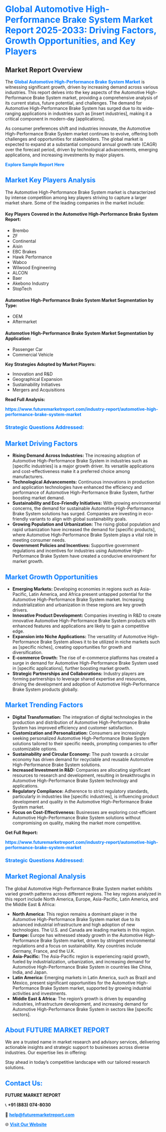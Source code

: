 <h1 style="color: #007BFF;">Global Automotive High-Performance Brake System Market Report 2025-2033: Driving Factors, Growth Opportunities, and Key Players</h1>

<section id="overview">
<h2>Market Report Overview</h2>
<p>The <a href="https://www.futuremarketreport.com/industry-report/automotive-high-performance-brake-system-market" style="color: #007BFF; text-decoration: none;"><strong>Global Automotive High-Performance Brake System Market</strong></a> is witnessing significant growth, driven by increasing demand across various industries. This report delves into the key aspects of the Automotive High-Performance Brake System market, providing a comprehensive analysis of its current status, future potential, and challenges. The demand for Automotive High-Performance Brake System has surged due to its wide-ranging applications in industries such as [insert industries], making it a critical component in modern-day [applications].</p>
<p>As consumer preferences shift and industries innovate, the Automotive High-Performance Brake System market continues to evolve, offering both challenges and opportunities for stakeholders. The global market is expected to expand at a substantial compound annual growth rate (CAGR) over the forecast period, driven by technological advancements, emerging applications, and increasing investments by major players.</p>
</section>

<section id="overview">
<p><a href="https://www.futuremarketreport.com/request-sample/reportId=48253" style="color: #007BFF; text-decoration: none;"><strong>Explore Sample Report Here</strong></a></p>
</section>

<section id="key-players">
<h2 style="color: #007BFF;">Market Key Players Analysis</h2>
<p>The Automotive High-Performance Brake System market is characterized by intense competition among key players striving to capture a larger market share. Some of the leading companies in the market include:</p>
<h4>Key Players Covered in the Automotive High-Performance Brake System Report:</h4>
<ul><li>Brembo</li><li>ZF</li><li>Continental</li><li>Aisin</li><li>EBC Brakes</li><li>Hawk Performance</li><li>Wabco</li><li>Wilwood Engineering</li><li>ALCON</li><li>Baer</li><li>Akebono Industry</li><li>StopTech</li></ul>
<h4>Automotive High-Performance Brake System Market Segmentation by Type:</h4>
<ul><li>OEM</li><li>Aftermarket</li></ul>

<h4>Automotive High-Performance Brake System Market Segmentation by Application:</h4>
<ul><li>Passenger Car</li><li>Commercial Vehicle</li></ul>
<p><strong>Key Strategies Adopted by Market Players:</strong></p>
<ul>
<li>Innovation and R&D</li>
<li>Geographical Expansion</li>
<li>Sustainability Initiatives</li>
<li>Mergers and Acquisitions</li>
</ul>
</section>

<section>
<p><strong>Read Full Analysis: </strong></p><a href="https://www.futuremarketreport.com/industry-report/automotive-high-performance-brake-system-market" style="color: #007BFF; text-decoration: none;"><strong>https://www.futuremarketreport.com/industry-report/automotive-high-performance-brake-system-market</strong></a>
<h3 style="color: #007BFF;">Strategic Questions Addressed:</h3>
</section>

<section id="driving-factors">
<h2 style="color: #007BFF;">Market Driving Factors</h2>
<ul>
<li><strong>Rising Demand Across Industries:</strong> The increasing adoption of Automotive High-Performance Brake System in industries such as [specific industries] is a major growth driver. Its versatile applications and cost-effectiveness make it a preferred choice among manufacturers.</li>
<li><strong>Technological Advancements:</strong> Continuous innovations in production and application technologies have enhanced the efficiency and performance of Automotive High-Performance Brake System, further boosting market demand.</li>
<li><strong>Sustainability and Eco-Friendly Initiatives:</strong> With growing environmental concerns, the demand for sustainable Automotive High-Performance Brake System solutions has surged. Companies are investing in eco-friendly variants to align with global sustainability goals.</li>
<li><strong>Growing Population and Urbanization:</strong> The rising global population and rapid urbanization have increased the demand for [specific products], where Automotive High-Performance Brake System plays a vital role in meeting consumer needs.</li>
<li><strong>Government Policies and Incentives:</strong> Supportive government regulations and incentives for industries using Automotive High-Performance Brake System have created a conducive environment for market growth.</li>
</ul>
</section>

<section id="growth-opportunities">
<h2 style="color: #007BFF;">Market Growth Opportunities</h2>
<ul>
<li><strong>Emerging Markets:</strong> Developing economies in regions such as Asia-Pacific, Latin America, and Africa present untapped potential for the Automotive High-Performance Brake System market. Increasing industrialization and urbanization in these regions are key growth drivers.</li>
<li><strong>Innovative Product Development:</strong> Companies investing in R&D to create innovative Automotive High-Performance Brake System products with enhanced features and applications are likely to gain a competitive edge.</li>
<li><strong>Expansion into Niche Applications:</strong> The versatility of Automotive High-Performance Brake System allows it to be utilized in niche markets such as [specific niches], creating opportunities for growth and diversification.</li>
<li><strong>E-commerce Growth:</strong> The rise of e-commerce platforms has created a surge in demand for Automotive High-Performance Brake System used in [specific applications], further boosting market growth.</li>
<li><strong>Strategic Partnerships and Collaborations:</strong> Industry players are forming partnerships to leverage shared expertise and resources, driving the development and adoption of Automotive High-Performance Brake System products globally.</li>
</ul>
</section>

<section id="trending-factors">
<h2 style="color: #007BFF;">Market Trending Factors</h2>
<ul>
<li><strong>Digital Transformation:</strong> The integration of digital technologies in the production and distribution of Automotive High-Performance Brake System has improved efficiency and customer satisfaction.</li>
<li><strong>Customization and Personalization:</strong> Consumers are increasingly seeking personalized Automotive High-Performance Brake System solutions tailored to their specific needs, prompting companies to offer customizable options.</li>
<li><strong>Sustainability and Circular Economy:</strong> The push towards a circular economy has driven demand for recyclable and reusable Automotive High-Performance Brake System solutions.</li>
<li><strong>Increased Investment in R&D:</strong> Companies are allocating significant resources to research and development, resulting in breakthroughs in Automotive High-Performance Brake System technology and applications.</li>
<li><strong>Regulatory Compliance:</strong> Adherence to strict regulatory standards, particularly in industries like [specific industries], is influencing product development and quality in the Automotive High-Performance Brake System market.</li>
<li><strong>Focus on Cost-Effectiveness:</strong> Businesses are exploring cost-efficient Automotive High-Performance Brake System solutions without compromising on quality, making the market more competitive.</li>
</ul>
</section>

<section>
<p><strong>Get Full Report: </strong></p><a href="https://www.futuremarketreport.com/industry-report/automotive-high-performance-brake-system-market" style="color: #007BFF; text-decoration: none;"><strong>https://www.futuremarketreport.com/industry-report/automotive-high-performance-brake-system-market</strong></a>
<h3 style="color: #007BFF;">Strategic Questions Addressed:</h3>
</section>


<section id="regional-analysis">
<h2 style="color: #007BFF;">Market Regional Analysis</h2>
<p>The global Automotive High-Performance Brake System market exhibits varied growth patterns across different regions. The key regions analyzed in this report include North America, Europe, Asia-Pacific, Latin America, and the Middle East & Africa:</p>
<ul>
<li><strong>North America:</strong> This region remains a dominant player in the Automotive High-Performance Brake System market due to its advanced industrial infrastructure and high adoption of new technologies. The U.S. and Canada are leading markets in this region.</li>
<li><strong>Europe:</strong> Europe has witnessed steady growth in the Automotive High-Performance Brake System market, driven by stringent environmental regulations and a focus on sustainability. Key countries include Germany, France, and the U.K.</li>
<li><strong>Asia-Pacific:</strong> The Asia-Pacific region is experiencing rapid growth, fueled by industrialization, urbanization, and increasing demand for Automotive High-Performance Brake System in countries like China, India, and Japan.</li>
<li><strong>Latin America:</strong> Emerging markets in Latin America, such as Brazil and Mexico, present significant opportunities for the Automotive High-Performance Brake System market, supported by growing industrial activities and investments.</li>
<li><strong>Middle East & Africa:</strong> The region’s growth is driven by expanding industries, infrastructure development, and increasing demand for Automotive High-Performance Brake System in sectors like [specific sectors].</li>
</ul>
</section>

<footer>
<h2 style="color: #007BFF;">About FUTURE MARKET REPORT</h2>
<p>We are a trusted name in market research and advisory services, delivering actionable insights and strategic support to businesses across diverse industries. Our expertise lies in offering:</p>

<p>Stay ahead in today’s competitive landscape with our tailored research solutions.</p>

<h2 style="color: #007BFF;">Contact Us:</h2>
<p><strong>FUTURE MARKET REPORT</strong></p>
<p>📞 <strong>+91 (883) 074-8030</strong></p>
<p>📧 <strong><a href="mailto:help@futuremarketreport.com" style="color: #007BFF;">help@futuremarketreport.com</a></strong></p>
<p>🌐 <strong><a href="https://www.futuremarketreport.com/" style="color: #007BFF;">Visit Our Website</a></strong></p>
</footer>
